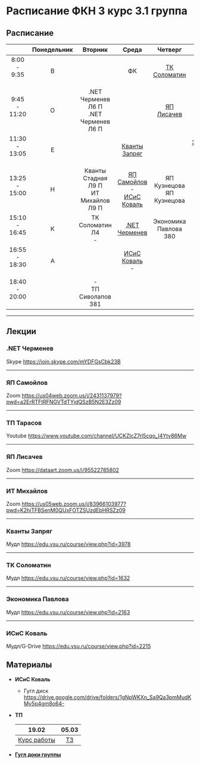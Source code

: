 # Расписание ФКН 3 курс 3.1 группа


## Расписание

||Понедельник|Вторник|Среда|Четверг|Пятница|Суббота|
|:-:|:-:|:-:|:-:|:-:|:-:|:-:|
|8:00 - 9:35<br><br>  |В||ФК|[ТК Соломатин](#тк-соломатин)|ФК|
|9:45 - 11:20<br><br> |О|.NET Черменев Л6 П<br>.NET Черменев Л6 П||[ЯП Лисачев](#яп-лисачев)|[ИТ Михайлов](#ит-михайлов)|
|11:30 - 13:05<br><br>|Е||[Кванты Запряг](#кванты-запряг)||[Экономика Павлова](#экономика-павлова)<br>-|-<br>ЯП Самойлов Л8 П|
|13:25 - 15:00<br><br>|Н|Кванты Стадная Л9 П <br>ИТ Михайлов Л9 П|[ЯП Самойлов](#яп-самойлов)<br>-<br>[ИСиС Коваль](#исис-коваль)|ЯП Кузнецова<br>ЯП Кузнецова|[ИСиС Коваль](#исис-коваль)|
|15:10 - 16:45<br><br>|К|ТК Соломатин  Л4<br>-|[.NET Черменев](#net-черменев)|Экономика Павлова 380|[ТП Тарасов](#тп-тарасов)<br>-|||
|16:55 - 18:30<br><br>|А||[ИСиС Коваль](#исис-коваль)<br>-||[ТП Тарасов](#тп-тарасов)<br>-|
|18:40 - 20:00<br><br>||-<br>ТП Сиволапов 381||||

***

## Лекции

### **.NET Черменев**

Skype https://join.skype.com/mYDFGsCbk23B

***

### **ЯП Самойлов**

Zoom https://us04web.zoom.us/j/2431137979?pwd=a2ErRTFtRFNGVTdTYjdQSzB5N2E3Zz09

***

### **ТП Тарасов**

Youtube https://www.youtube.com/channel/UCKZlcZ7rl5cqo_I4Ytv86Mw

***

### **ЯП Лисачев**

Zoom https://dataart.zoom.us/j/95522785802

***

### **ИТ Михайлов**

Zoom https://us05web.zoom.us/j/83966103977?pwd=K2hiTFBSenM0QUxFOTZSUzdEbHRSZz09

***

### **Кванты Запряг**

Мудл https://edu.vsu.ru/course/view.php?id=3978

***

### **ТК Соломатин**

Мудл https://edu.vsu.ru/course/view.php?id=1632

***

### **Экономика Павлова**

Мудл https://edu.vsu.ru/course/view.php?id=2163

***

### **ИСиС Коваль**

Мудл/G-Drive https://edu.vsu.ru/course/view.php?id=2215

## Материалы

- **ИСиС Коваль**
  - Гугл диск https://drive.google.com/drive/folders/1gNpWKXn_Sa9Qa3pmMudKMy5p4gm8o64-

- **ТП**

    |19.02|05.03|
    |:-:|:-:|
    |[Курс работы](https://www.youtube.com/watch?v=h22mUsTt-sE&ab_channel=disruptivebreakdown)|[ТЗ](https://www.youtube.com/watch?v=-gvXwjqBRi0&ab_channel=ViacheslavTarasov)|

- [**Гугл доки группы**](https://docs.google.com/spreadsheets/d/1ydhR2zpzWt_ssdq2juNnF97KP0724KDnvydPHLEuqvs/edit)
